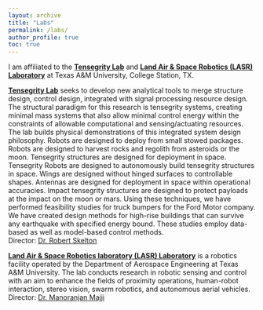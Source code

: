 ```yaml
---
layout: archive
title: "Labs"
permalink: /labs/
author_profile: true
toc: true
---
```


I am affiliated to the **[Tensegrity Lab](https://engineering.tamu.edu/aerospace/profiles/skelton-robert.html)** and **[Land Air & Space Robotics (LASR) Laboratory](https://lasr.tamu.edu/)** at Texas A&M University, College Station, TX. 


<div style="text-align: cenjustify;" markdown="1">

**[Tensegrity Lab](https://engineering.tamu.edu/aerospace/profiles/skelton-robert.html)** seeks to develop new analytical tools to merge structure design, control design, integrated with signal processing resource design. The structural paradigm for this research is tensegrity systems, creating minimal mass systems that also allow minimal control energy within the constraints of allowable computational and sensing/actuating resources. The lab builds physical demonstrations of this integrated system design philosophy. Robots are designed to deploy from small stowed packages. Robots are designed to harvest rocks and regolith from asteroids or the moon. Tensegrity structures are designed for deployment in space. Tensegrity Robots are designed to autonomously build tensegrity structures in space. Wings are designed without hinged surfaces to controllable shapes. Antennas are designed for deployment in space within operational accuracies. Impact tensegrity structures are designed to protect payloads at the impact on the moon or mars. Using these techniques, we have performed feasibility studies for truck bumpers for the Ford Motor company. We have created design methods for high-rise buildings that can survive any earthquake with specified energy bound. These studies employ data-based as well as model-based control methods.    
Director: [Dr. Robert Skelton](https://bobskelton.github.io/)       

**[Land Air & Space Robotics laboratory (LASR) Laboratory](https://lasr.tamu.edu/)** is a robotics facility operated by the Department of Aerospace Engineering at Texas A&M University. The lab conducts research in robotic sensing and control with an aim to enhance the fields of proximity operations, human-robot interaction, stereo vision, swarm robotics, and autonomous aerial vehicles.      
Director: [Dr. Manoranjan Majji](https://engineering.tamu.edu/aerospace/profiles/majji-manoranjan.html)   
</div>  